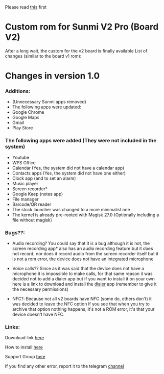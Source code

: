 Please read [this](https://github.com/niko-forte/sunmi_mods/blob/main/custom_rom/Sunmi%20V2%20Pro/warning.md) first 
# Custom rom for Sunmi V2 Pro (Board V2)

After a long wait, the custom for the v2 board is finally available
List of changes (similar to the board v1 rom):

# Changes in version 1.0

### Additions:
- (Unnecessary Sunmi apps removed)
- The following apps were updated:
- Google Chrome
- Google Maps
- Gmail
- Play Store

### The following apps were added (They were not included in the system)

- Youtube
- WPS Office
- Calendar (Yes, the system did not have a calendar app)
- Contacts apps (Yes, the system did not have one either)
- Clock app (and to set an alarm)
- Music player
- Screen recorder*
- Google Keep (notes app)
- File manager
- Barcode/QR reader
- The stock launcher was changed to a more minimalist one
- The kernel is already pre-rooted with Magisk 27.0 (Optionally including a file without magisk)

### Bugs??:

- Audio recording?
You could say that it is a bug although
it is not, the screen recording app* also has an audio recording feature
but it does not record, nor does it record audio from the screen recorder itself
but it is not a rom error, the device does not have an integrated microphone

- Voice calls??
Since as it was said that the device does not have a microphone
it is impossible to make calls, for that same reason it was decided not to add a dialer app
but if you want to install it on your own here is a link to download and install the [dialer](https://www.mediafire.com/file/odi1djr9vl9wns9/Dialer.apk/file) app
(remember to give it the necessary permissions)

- NFC?: Because not all v2 boards have NFC (some do, others don't) it was decided to leave the NFC option
If you see that when you try to archive that option nothing happens, it's not a ROM error, it's that your device doesn't have NFC.

### Links:

Download link [here](https://www.mediafire.com/file/tdpgl2ga9rtqavn/custom_board-v2.zip/file)

How to install [here](https://github.com/niko-forte/sunmi_mods/blob/main/tutorials/howtoinstallromv2pro.md)

Support Group [here](https://t.me/sunmi_mods_chat)

If you find any other error, report it to the telegram [channel](https://t.me/sunmi_mods_chat)

